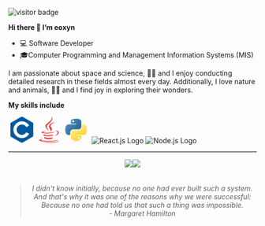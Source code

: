 ![visitor badge](https://visitor-badge.laobi.icu/badge?page_id=eoxyn.visitor-badge)

**Hi there 👋 I’m eoxyn**
 - 💻 Software Developer
 - 🎓Computer Programming and Management Information Systems (MIS)

I am passionate about space and science, 🚀🔬 and I enjoy conducting detailed research in these fields almost every day. Additionally, I love nature and animals, 🌿🐾 and I find joy in exploring their wonders.

  **My skills include**

<img src="https://raw.githubusercontent.com/devicons/devicon/master/icons/c/c-plain.svg" alt="C Logo" width="55" height="55"><img src="https://raw.githubusercontent.com/devicons/devicon/master/icons/java/java-plain.svg" alt="Java Logo" width="55" height="55"><img src="https://raw.githubusercontent.com/devicons/devicon/master/icons/python/python-original.svg" alt="Python Logo" width="55" height="55"> <img src="https://upload.wikimedia.org/wikipedia/commons/a/a7/React-icon.svg" alt="React.js Logo" width="55" height="55"> <img src="https://cdn.worldvectorlogo.com/logos/nodejs-icon.svg" alt="Node.js Logo" width="55" height="55">

<hr style="border: 0;border-bottom: 1px solid #ccc;">

<div style="display: flex; justify-content: center;">
  <a href="mailto:riseofkaya@gmail.com" target="_blank"><img src="https://img.shields.io/badge/Gmail-Contact-red?style=flat-square&logo=gmail"></a>
  <a href="https://www.linkedin.com/in/mehmet-kaya-3b7909227/" target="_blank"><img src="https://img.shields.io/badge/LinkedIn-Profile-blue?style=flat-square&logo=linkedin"></a>
</div>



<br>
<blockquote style="font-style: italic; text-align: center;">
  I didn't know initially, because no one had ever built such a system. And that's why it was one of the reasons why we were successful: Because no one had told us that such a thing was impossible. <br>
  - Margaret Hamilton
</blockquote>


